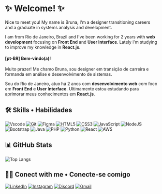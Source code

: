 # ✨ Welcome! ✨
Nice to meet you! My name is Bruna, I'm a designer transitioning careers and a graduate in systems analysis and development.

I am from Rio de Janeiro, Brazil and I've been working for 2 years with **web development** focusing on **Front End** and **User Interface**. Lately I'm studying to improve my knowledge in **React.js**.

#### [pt-BR] Bem-vindo(a)!
 
Muito prazer! Me chamo Bruna, sou designer em transição de carreira e formanda em análise e desenvolvimento de sistemas.

Sou do Rio de Janeiro, atuo há 2 anos com **desenvolvimento web** com foco em **Front End** e **User Interface**. Ultimamente estou estudando para aprimorar meus conhecimentos em **React.js**.

## 🛠️ Skills • Habilidades 
![Vscode](https://img.shields.io/badge/Vscode-007ACC?style=for-the-badge&logo=vscode&logoColor=white)
![Git](https://img.shields.io/badge/GIT-E44C30?style=for-the-badge&logo=git&logoColor=white)
![Figma](https://img.shields.io/badge/Figma-696969?style=for-the-badge&logo=figma&logoColor=figma)
![HTML5](https://img.shields.io/badge/HTML5-E34F26?style=for-the-badge&logo=html5&logoColor=white)
![CSS3](https://img.shields.io/badge/CSS3-1572B6?style=for-the-badge&logo=css3&logoColor=white)
![JavaScript](https://img.shields.io/badge/JavaScript-F7DF1E?style=for-the-badge&logo=javascript&logoColor=black)
![NodeJS](https://img.shields.io/badge/node.js-6DA55F?style=for-the-badge&logo=node.js&logoColor=white)
![Bootstrap](https://img.shields.io/badge/Boostrap-6610f2?style=for-the-badge&logo=bootstrap&logoColor=white)
![Java](https://img.shields.io/badge/java-%23ED8B00.svg?style=for-the-badge&logo=openjdk&logoColor=white)
![PHP](https://img.shields.io/badge/PHP-777BB4?style=for-the-badge&logo=php&logoColor=white)
![Python](https://img.shields.io/badge/python-3670A0?style=for-the-badge&logo=python&logoColor=ffdd54)
![React](https://img.shields.io/badge/React-20232A?style=for-the-badge&logo=react&logoColor=61DAFB)
![AWS](https://img.shields.io/badge/-AWS-141f2e?style=for-the-badge&logo=amazon-web-services&logoColor=f90)

## 📊 GitHub Stats 
![Top Langs](https://github-readme-stats-git-masterrstaa-rickstaa.vercel.app/api/top-langs/?username=brunamotta&layout=compact&theme=dracula&bg_color=000&)

## 👋🏼 Conect with me • Conecte-se comigo 
[![LinkedIn](https://img.shields.io/badge/LinkedIn-0077B5?style=for-the-badge&logo=linkedin&logoColor=white)](https://www.linkedin.com/in/brunamottap/)
[![Instagram](https://img.shields.io/badge/-Instagram-%23E4405F?style=for-the-badge&logo=instagram&logoColor=white)](https://www.instagram.com/brunamottap/)
[![Discord](https://img.shields.io/badge/Discord-7289DA?style=for-the-badge&logo=discord&logoColor=white)](https://discord.com/channels/@brunamotta/)
[![Gmail](https://img.shields.io/badge/Gmail-333333?style=for-the-badge&logo=gmail&logoColor=red)](mailto:brunamottap@gmail.com)
